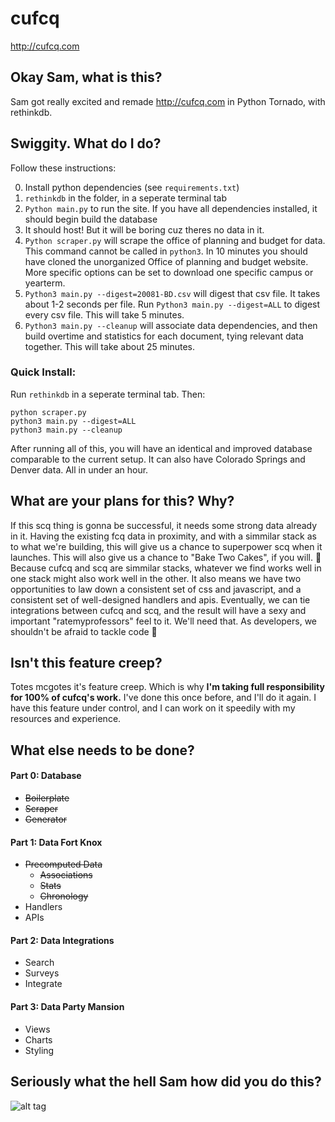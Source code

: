 # cufcq
http://cufcq.com

## Okay Sam, what is this?
Sam got really excited and remade http://cufcq.com in Python Tornado, with rethinkdb.

## Swiggity. What do I do?
Follow these instructions:

0. Install python dependencies (see `requirements.txt`)
1. `rethinkdb` in the folder, in a seperate terminal tab
2. `Python main.py` to run the site. If you have all dependencies installed, it should begin build the database
3. It should host! But it will be boring cuz theres no data in it. 
4. `Python scraper.py` will scrape the office of planning and budget for data. This command cannot be called in `python3`. In 10 minutes you should have cloned the unorganized Office of planning and budget website. More specific options can be set to download one specific campus or yearterm.
5. `Python3 main.py --digest=20081-BD.csv` will digest that csv file. It takes about 1-2 seconds per file. Run `Python3 main.py --digest=ALL` to digest every csv file. This will take 5 minutes.
6. `Python3 main.py --cleanup` will associate data dependencies, and then build overtime and statistics for each document, tying relevant data together. This will take about 25 minutes.

### Quick Install:
Run `rethinkdb` in a seperate terminal tab. Then:
```
python scraper.py
python3 main.py --digest=ALL
python3 main.py --cleanup
```

After running all of this, you will have an identical and improved database comparable to the current setup. It can also have Colorado Springs and Denver data. All in under an hour.

## What are your plans for this? Why?
If this scq thing is gonna be successful, it needs some strong data already in it. Having the existing fcq data in proximity, and with a simmilar stack as to what we're building, this will give us a chance to superpower scq when it launches. This will also give us a chance to "Bake Two Cakes", if you will. :cake: Because cufcq and scq are simmilar stacks, whatever we find works well in one stack might also work well in the other. It also means we have two opportunities to law down a consistent set of css and javascript, and a consistent set of well-designed handlers and apis. Eventually, we can tie integrations between cufcq and scq, and the result will have a sexy and important "ratemyprofessors" feel to it. We'll need that. As developers, we shouldn't be afraid to tackle code :muscle:

## Isn't this feature creep?
Totes mcgotes it's feature creep. Which is why **I'm taking full responsibility for 100% of cufcq's work.** I've done this once before, and I'll do it again. I have this feature under control, and I can work on it speedily with my resources and experience.

## What else needs to be done?

#### Part 0: Database
* ~~Boilerplate~~
* ~~Scraper~~
* ~~Generator~~

#### Part 1: Data Fort Knox
* ~~Precomputed Data~~
  * ~~Associations~~
  * ~~Stats~~
  * ~~Chronology~~
* Handlers
* APIs

#### Part 2: Data Integrations
* Search
* Surveys
* Integrate

#### Part 3: Data Party Mansion
* Views
* Charts
* Styling

## Seriously what the hell Sam how did you do this?
![alt tag](http://i.imgur.com/YdmGHYG.gif)
